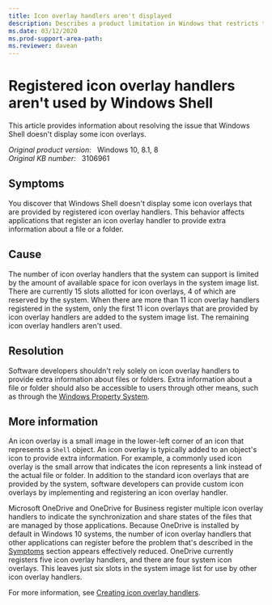 ```yaml
---
title: Icon overlay handlers aren't displayed
description: Describes a product limitation in Windows that restricts the number of icon overlays, which means that some registered icon overlays aren't displayed as expected.
ms.date: 03/12/2020
ms.prod-support-area-path: 
ms.reviewer: davean
---
```

# Registered icon overlay handlers aren't used by Windows Shell

This article provides information about resolving the issue that Windows Shell doesn't display some icon overlays.

_Original product version:_ &nbsp; Windows 10, 8.1, 8  
_Original KB number:_ &nbsp; 3106961

## Symptoms

You discover that Windows Shell doesn't display some icon overlays that are provided by registered icon overlay handlers. This behavior affects applications that register an icon overlay handler to provide extra information about a file or a folder.

## Cause

The number of icon overlay handlers that the system can support is limited by the amount of available space for icon overlays in the system image list. There are currently 15 slots allotted for icon overlays, 4 of which are reserved by the system. When there are more than 11 icon overlay handlers registered in the system, only the first 11 icon overlays that are provided by icon overlay handlers are added to the system image list. The remaining icon overlay handlers aren't used.

## Resolution

Software developers shouldn't rely solely on icon overlay handlers to provide extra information about files or folders. Extra information about a file or folder should also be accessible to users through other means, such as through the [Windows Property System](/windows/win32/properties/windows-properties-system).

## More information

An icon overlay is a small image in the lower-left corner of an icon that represents a `Shell` object. An icon overlay is typically added to an object's icon to provide extra information. For example, a commonly used icon overlay is the small arrow that indicates the icon represents a link instead of the actual file or folder. In addition to the standard icon overlays that are provided by the system, software developers can provide custom icon overlays by implementing and registering an icon overlay handler.

Microsoft OneDrive and OneDrive for Business register multiple icon overlay handlers to indicate the synchronization and share states of the files that are managed by those applications. Because OneDrive is installed by default in Windows 10 systems, the number of icon overlay handlers that other applications can register before the problem that's described in the [Symptoms](#Symptoms) section appears effectively reduced. OneDrive currently registers five icon overlay handlers, and there are four system icon overlays. This leaves just six slots in the system image list for use by other icon overlay handlers.

For more information, see [Creating icon overlay handlers](/previous-versions/cc144123(v=vs.85)).
